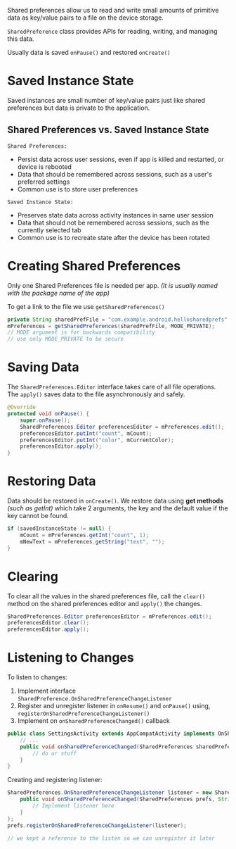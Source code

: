 Shared preferences allow us to read and write small amounts of primitive data as key/value pairs to a file on the device storage.

`SharedPreference` class provides APIs for reading, writing, and managing this data.

Usually data is saved `onPause()` and restored `onCreate()`

# Saved Instance State
Saved instances are small number of key/value pairs just like shared preferences but data is private to the application.

## Shared Preferences vs. Saved Instance State
`Shared Preferences:`
- Persist data across user sessions, even if app is killed and restarted, or device is rebooted
-  Data that should be remembered across sessions, such as a user's preferred settings
- Common use is to store user preferences

`Saved Instance State:`
- Preserves state data across activity instances in same user session
- Data that should not be remembered across sessions, such as the currently selected tab
- Common use is to recreate state after the device has been rotated

# Creating Shared Preferences
Only one Shared Preferences file is needed per app. _(It is usually named with the package name of the app)_

To get a link to the file we use `getSharedPreferences()`
```java
private String sharedPrefFile = "com.example.android.hellosharedprefs";
mPreferences = getSharedPreferences(sharedPrefFile, MODE_PRIVATE);
// MODE argument is for backwards compatibility
// use only MODE_PRIVATE to be secure
```

# Saving Data
The  `SharedPreferences.Editor` interface takes care of all file operations.
The `apply()` saves data to the file asynchronously and safely.

```java
@Override
protected void onPause() {
	super.onPause();
	SharedPreferences.Editor preferencesEditor = mPreferences.edit();
	preferencesEditor.putInt("count", mCount);
	preferencesEditor.putInt("color", mCurrentColor);
	preferencesEditor.apply();
}
```

# Restoring Data
Data should be restored in `onCreate()`.
We restore data using **get methods** _(such as getInt)_ which take 2 arguments, the key and the default value if the key cannot be found.

```java
if (savedInstanceState != null) {
	mCount = mPreferences.getInt("count", 1);
	mNewText = mPreferences.getString("text", "");
}
```

# Clearing
To clear all the values in the shared preferences file, call the `clear()` method on the shared preferences editor and `apply()` the changes.
```java
SharedPreferences.Editor preferencesEditor = mPreferences.edit();
preferencesEditor.clear();
preferencesEditor.apply();
```

# Listening to Changes
To listen to changes:
1. Implement interface `SharedPreference.OnSharedPreferenceChangeListener`
2. Register and unregister listener in `onResume()` and `onPause()` using, `registerOnSharedPreferenceChangeListener()`
3. Implement on `onSharedPreferenceChanged()` callback

```java
public class SettingsActivity extends AppCompatActivity implements OnSharedPreferenceChangeListener { 
	// ...
	public void onSharedPreferenceChanged(SharedPreferences sharedPreferences, String key){
		// do ur stuff
	}
}
```

Creating and registering listener:
```java
SharedPreferences.OnSharedPreferenceChangeListener listener = new SharedPreferences.OnSharedPreferenceChangeListener() {
	public void onSharedPreferenceChanged(SharedPreferences prefs, String key) {
		// Implement listener here
	}
};
prefs.registerOnSharedPreferenceChangeListener(listener);

// we kept a reference to the listen so we can unregister it later
```
